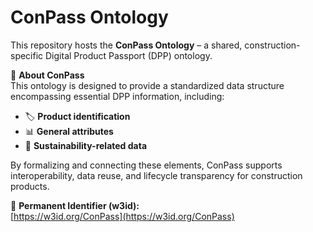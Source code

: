 
# ConPass Ontology

This repository hosts the **ConPass Ontology** – a shared, construction-specific Digital Product Passport (DPP) ontology.  

📄 **About ConPass**  
This ontology is designed to provide a standardized data structure encompassing essential DPP information, including:  
- 🏷 **Product identification**  
- 📊 **General attributes**  
- 🌱 **Sustainability-related data**  

By formalizing and connecting these elements, ConPass supports interoperability, data reuse, and lifecycle transparency for construction products.

🔗 **Permanent Identifier (w3id):**  
[https://w3id.org/ConPass](https://w3id.org/ConPass)  